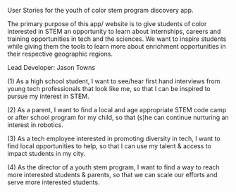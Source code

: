 User Stories for the youth of color stem program discovery app. 

The primary purpose of this app/ website is to give students of color interested in STEM an opportunity to learn about internships, careers and training opportunities in tech and the sciences. We want to inspire students while giving them the tools to learn more about enrichment opportunities in their respective geographic regions.

Lead Developer: Jason Towns



(1) As a high school student, I want to see/hear first hand interviews from young tech professionals that look like me, so that I can be inspired to pursue my interest in STEM.

(2) As a parent, I want to find a local and age appropriate STEM code camp or after school program for my child, so that (s)he can continue nurturing an interest in robotics.

(3) As a tech employee interested in promoting diversity in tech, I want to find local opportunities to help, so that I can use my talent & access to impact students in my city.

(4) As the director of a youth stem program, I want to find a way to reach more interested students & parents, so that we can scale our efforts and serve more interested students.
